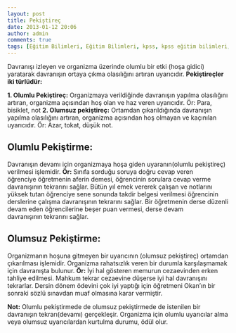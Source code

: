 ```yaml
---
layout: post
title: Pekiştireç
date: 2013-01-12 20:06
author: admin
comments: true
tags: [Eğitim Bilimleri, Eğitim Bilimleri, kpss, kpss eğitim bilimleri, Olumlu Pekiştirme, Olumsuz Pekiştirme]
---
```

Davranışı izleyen ve organizma üzerinde olumlu bir etki (hoşa gidici) yaratarak davranışın ortaya çıkma olasılığını artıran uyarıcıdır. <strong>Pekiştireçler iki türlüdür:</strong>

<strong>1. Olumlu Pekiştireç:</strong> Organizmaya verildiğinde davranışın yapılma olasılığını artıran, organizma açısından hoş olan ve haz veren uyarıcıdır. Ör: Para, bisiklet, not
<strong>2. Olumsuz pekiştireç:</strong> Ortamdan çıkarıldığında davranışın yapılma olasılığını artıran, organizma açısından hoş olmayan ve kaçınılan uyarıcıdır. Ör: Azar, tokat, düşük not.
<h2>Olumlu Pekiştirme:</h2>
Davranışın devamı için organizmaya hoşa giden uyaranın(olumlu pekiştireç) verilmesi işlemidir.
<strong>Ör:</strong> Sınıfa sorduğu soruya doğru cevap veren öğrenciye öğretmenin aferin demesi, öğrencinin sorulara cevap
verme davranışının tekrarını sağlar. Bütün yıl emek vererek çalışan ve notlarını yüksek tutan öğrenciye sene sonunda takdir belgesi verilmesi öğrencinin derslerine çalışma davranışının tekrarını sağlar. Bir öğretmenin derse düzenli devam eden öğrencilerine beşer puan vermesi, derse devam davranışının tekrarını sağlar.
<h2>Olumsuz Pekiştirme:</h2>
Organizmanın hoşuna gitmeyen bir uyarıcının (olumsuz pekiştireç) ortamdan çıkarılması işlemidir. Organizma
rahatsızlık veren bir durumla karşılaşmamak için davranışta bulunur. <strong>Ör:</strong> İyi hal gösteren memurun cezaevinden erken tahliye edilmesi. Mahkum tekrar cezaevine düşerse iyi hal davranışını tekrarlar. Dersin dönem ödevini çok iyi yaptığı için öğretmeni Okan’ın bir sonraki sözlü sınavdan muaf olmasına karar vermiştir.

<strong>Not:</strong> Olumlu pekiştirmede de olumsuz pekiştirmede de istenilen bir davranışın tekrarı(devamı) gerçekleşir.
Organizma için olumlu uyarıcılar alma veya olumsuz uyarıcılardan kurtulma durumu, ödül olur.
